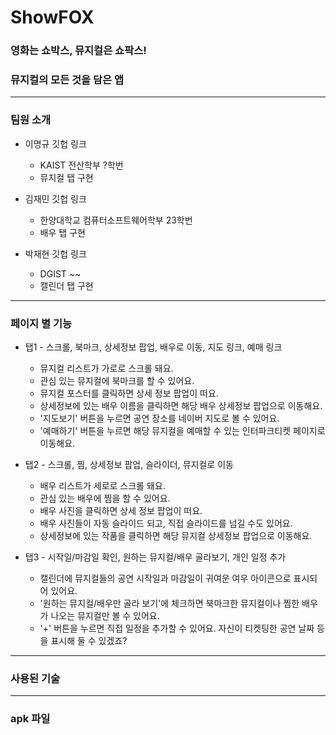 # ShowFOX
### 영화는 쇼박스, 뮤지컬은 쇼팍스!
### 뮤지컬의 모든 것을 담은 앱
---

### 팀원 소개
- 이명규 깃헙 링크
    - KAIST 전산학부 ?학번
    - 뮤지컬 탭 구현

- 김재민 깃헙 링크
    - 한양대학교 컴퓨터소프트웨어학부 23학번
    - 배우 탭 구현

- 박재현 깃헙 링크
    - DGIST ~~
    - 캘린더 탭 구현
---


### 페이지 별 기능
- 탭1 - 스크롤, 북마크, 상세정보 팝업, 배우로 이동, 지도 링크, 예매 링크
  - 뮤지컬 리스트가 가로로 스크롤 돼요.
  - 관심 있는 뮤지컬에 북마크를 할 수 있어요.
  - 뮤지컬 포스터를 클릭하면 상세 정보 팝업이 떠요.
  - 상세정보에 있는 배우 이름을 클릭하면 해당 배우 상세정보 팝업으로 이동해요.
  - '지도보기' 버튼을 누르면 공연 장소를 네이버 지도로 볼 수 있어요.
  - '예매하기' 버튼을 누르면 해당 뮤지컬을 예매할 수 있는 인터파크티켓 페이지로 이동해요.
  
- 탭2 - 스크롤, 찜, 상세정보 팝업, 슬라이더, 뮤지컬로 이동
  - 배우 리스트가 세로로 스크롤 돼요.
  - 관심 있는 배우에 찜을 할 수 있어요.
  - 배우 사진을 클릭하면 상세 정보 팝업이 떠요.
  - 배우 사진들이 자동 슬라이드 되고, 직접 슬라이드를 넘길 수도 있어요.
  - 상세정보에 있는 작품을 클릭하면 해당 뮤지컬 상세정보 팝업으로 이동해요.
  
- 탭3 - 시작일/마감일 확인, 원하는 뮤지컬/배우 골라보기, 개인 일정 추가
  - 캘린더에 뮤지컬들의 공연 시작일과 마감일이 귀여운 여우 아이콘으로 표시되어 있어요.
  - '원하는 뮤지컬/배우만 골라 보기'에 체크하면 북마크한 뮤지컬이나 찜한 배우가 나오는 뮤지컬만 볼 수 있어요.
  - '+' 버튼을 누르면 직접 일정을 추가할 수 있어요. 자신이 티켓팅한 공연 날짜 등을 표시해 둘 수 있겠죠?
---


### 사용된 기술

---


### apk 파일